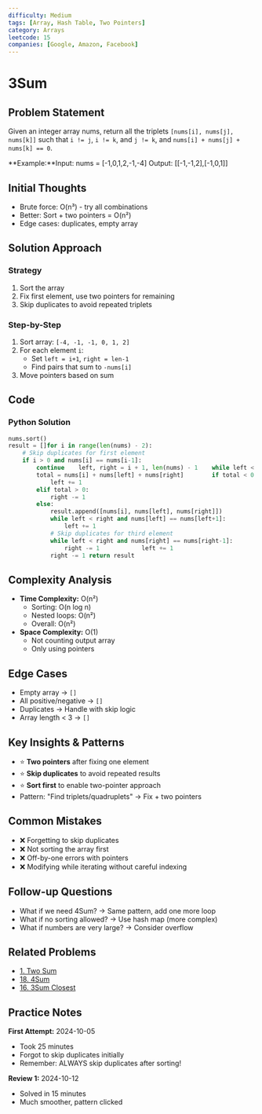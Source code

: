 ```yaml
---
difficulty: Medium
tags: [Array, Hash Table, Two Pointers]
category: Arrays
leetcode: 15
companies: [Google, Amazon, Facebook]
---
```


# 3Sum

## Problem Statement

Given an integer array nums, return all the triplets `[nums[i], nums[j], nums[k]]` such that `i != j`, `i != k`, and `j != k`, and `nums[i] + nums[j] + nums[k] == 0`.

**Example:**Input: nums = [-1,0,1,2,-1,-4]
Output: [[-1,-1,2],[-1,0,1]]

## Initial Thoughts

- Brute force: O(n³) - try all combinations
- Better: Sort + two pointers = O(n²)
- Edge cases: duplicates, empty array

## Solution Approach

### Strategy

1. Sort the array
2. Fix first element, use two pointers for remaining
3. Skip duplicates to avoid repeated triplets

### Step-by-Step

1. Sort array: `[-4, -1, -1, 0, 1, 2]`
2. For each element `i`:
   - Set `left = i+1`, `right = len-1`
   - Find pairs that sum to `-nums[i]`
3. Move pointers based on sum

## Code

### Python Solution

````python def threeSum(nums):
nums.sort()
result = []for i in range(len(nums) - 2):
    # Skip duplicates for first element
    if i > 0 and nums[i] == nums[i-1]:
        continue    left, right = i + 1, len(nums) - 1    while left < right:
        total = nums[i] + nums[left] + nums[right]        if total < 0:
            left += 1
        elif total > 0:
            right -= 1
        else:
            result.append([nums[i], nums[left], nums[right]])            # Skip duplicates for second element
            while left < right and nums[left] == nums[left+1]:
                left += 1
            # Skip duplicates for third element
            while left < right and nums[right] == nums[right-1]:
                right -= 1            left += 1
            right -= 1 return result
````

## Complexity Analysis

- **Time Complexity:** O(n²)
  - Sorting: O(n log n)
  - Nested loops: O(n²)
  - Overall: O(n²)
- **Space Complexity:** O(1)
  - Not counting output array
  - Only using pointers

## Edge Cases

- Empty array → `[]`
- All positive/negative → `[]`
- Duplicates → Handle with skip logic
- Array length < 3 → `[]`

## Key Insights & Patterns

- ⭐ **Two pointers** after fixing one element
- ⭐ **Skip duplicates** to avoid repeated results
- ⭐ **Sort first** to enable two-pointer approach
- Pattern: "Find triplets/quadruplets" → Fix + two pointers

## Common Mistakes

- ❌ Forgetting to skip duplicates
- ❌ Not sorting the array first
- ❌ Off-by-one errors with pointers
- ❌ Modifying while iterating without careful indexing

## Follow-up Questions

- What if we need 4Sum? → Same pattern, add one more loop
- What if no sorting allowed? → Use hash map (more complex)
- What if numbers are very large? → Consider overflow

## Related Problems

- [1. Two Sum](1-two-sum.md)
- [18. 4Sum](18-4sum.md)
- [16. 3Sum Closest](16-3sum-closest.md)

## Practice Notes

**First Attempt:** 2024-10-05

- Took 25 minutes
- Forgot to skip duplicates initially
- Remember: ALWAYS skip duplicates after sorting!

**Review 1:** 2024-10-12

- Solved in 15 minutes
- Much smoother, pattern clicked
